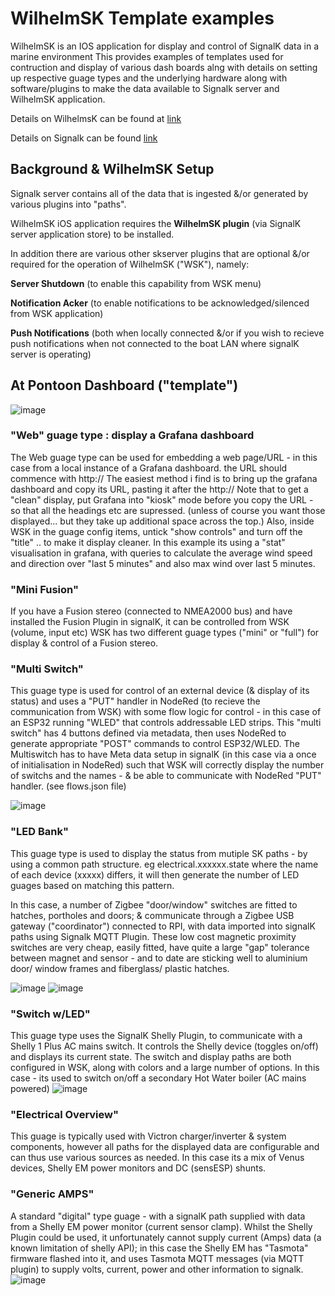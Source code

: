 # WilhelmSK Template examples

WilhelmSK is an IOS application for display and control of SignalK data in a marine environment
This provides examples of templates used for contruction and display of various dash boards
alng with details on setting up respective guage types and the underlying hardware along with
software/plugins to make the data available to Signalk server and WilhelmSK application.

Details on WilhelmsK can be found at
[link](http://wilhelmsk.com)

Details on Signalk can be found
[link](http://github.com/SignalK)

## Background & WilhelmSK Setup

Signalk server contains all of the data that is ingested &/or generated by various plugins into "paths".

WilhelmSK iOS application requires the **WilhelmSK plugin** (via SignalK server application store) to be installed.

In addition there are various other skserver plugins that are optional &/or required for the operation of WilhelmSK ("WSK"), namely:

**Server Shutdown** (to enable this capability from WSK menu)

**Notification Acker** (to enable notifications to be acknowledged/silenced from WSK application)

**Push Notifications** (both when locally connected &/or if you wish to recieve push notifications when not connected to the boat LAN where signalK server is operating)

## At Pontoon Dashboard ("template")

![image](https://github.com/gregsyoung/WilhelmSK/blob/main/wsk_dash_1_annotate.jpg)

### "Web" guage type : display a Grafana dashboard

The Web guage type can be used for embedding a web page/URL - in this case from a local instance of a Grafana dashboard.
the URL should commence with http://
The easiest method i find is to bring up the grafana dashboard and copy its URL, pasting it after the http://
Note that to get a "clean" display, put Grafana into "kiosk" mode before you copy the URL - so that all the headings etc are supressed. (unless of course you want those displayed... but they take up additional space across the top.)
Also, inside WSK in the guage config items, untick "show controls" and turn off the "title" .. to make it display cleaner.
In this example its using a "stat" visualisation in grafana, with queries to calculate the average wind speed and direction over "last 5 minutes" and also max wind over last 5 minutes.

### "Mini Fusion"

If you have a Fusion stereo (connected to NMEA2000 bus) and have installed the Fusion Plugin in signalK,
it can be controlled from WSK (volume, input etc)
WSK has two different guage types ("mini" or "full") for display & control of a Fusion stereo.

### "Multi Switch"

This guage type is used for control of an external device (& display of its status) and uses a "PUT" handler in NodeRed (to recieve the communication from WSK) with some flow logic for control - in this case of an ESP32 running "WLED" that controls addressable LED strips.
This "multi switch" has 4 buttons defined via metadata, then uses NodeRed to generate appropriate "POST" commands to control ESP32/WLED.
The Multiswitch has to have Meta data setup in signalK (in this case via a once of initialisation in NodeRed) such that WSK will correctly display the number of switchs and the names - & be able to communicate with NodeRed "PUT" handler.  (see flows.json file)

![image](https://github.com/gregsyoung/WilhelmSK/blob/main/nodered%20flow%20pic.JPG)

### "LED Bank"

This guage type is used to display the status from mutiple SK paths - by using a common path structure.
eg electrical.xxxxxx.state
where the name of each device (xxxxx) differs, it will then generate the number of LED guages based on matching  this pattern.

In this case, a number of Zigbee "door/window" switches are fitted to hatches, portholes and doors; & communicate through a Zigbee USB gateway ("coordinator")  connected to RPI, with data imported into signalK paths using Signalk MQTT Plugin.
These low cost magnetic proximity switches are very cheap, easily fitted, have quite a large "gap" tolerance between magnet and sensor - and to date are sticking well to aluminium door/ window frames and fiberglass/ plastic hatches.

![image](https://github.com/gregsyoung/WilhelmSK/blob/main/zigbee%20coordinator.jpg)
![image](https://github.com/gregsyoung/WilhelmSK/blob/main/aqara%20door%20window%20sensor.jpg)

### "Switch w/LED"

This guage type uses the SignalK Shelly Plugin, to communicate with a Shelly 1 Plus AC mains switch.
It controls the Shelly device (toggles on/off) and displays its current state. The switch and display paths are both configured in WSK, along with colors and a large number of options.
In this case - its used to switch on/off a secondary Hot Water boiler (AC mains powered)
![image](https://github.com/gregsyoung/WilhelmSK/blob/main/shelly%20one%20plus.jpg)

### "Electrical Overview"

This guage is typically used with Victron charger/inverter & system components, however all paths for the displayed data are configurable and can thus use various sources as needed.
In this case its a mix of Venus devices, Shelly EM power monitors and DC (sensESP) shunts.

### "Generic AMPS"

A standard "digital" type guage - with a signalK path supplied with data from a Shelly EM power monitor (current sensor clamp). Whilst the Shelly Plugin could be used, it unfortunately cannot supply current (Amps) data (a known limitation of shelly API); in this case the Shelly EM has "Tasmota" firmware flashed into it, and uses Tasmota MQTT messages (via MQTT plugin) to supply volts, current, power and other information to signalk.
![image](https://github.com/gregsyoung/WilhelmSK/blob/main/shelly%20EM.png)
### 